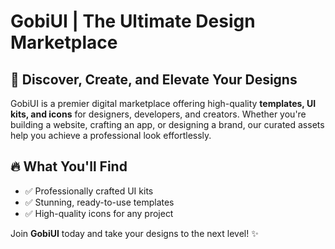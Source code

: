 # GobiUI | The Ultimate Design Marketplace

## 🚀 Discover, Create, and Elevate Your Designs

GobiUI is a premier digital marketplace offering high-quality **templates, UI kits, and icons** for designers, developers, and creators. Whether you're building a website, crafting an app, or designing a brand, our curated assets help you achieve a professional look effortlessly.

## 🔥 What You'll Find
- ✅ Professionally crafted UI kits
- ✅ Stunning, ready-to-use templates
- ✅ High-quality icons for any project

Join **GobiUI** today and take your designs to the next level! ✨
